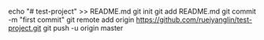 echo "# test-project" >> README.md
git init
git add README.md
git commit -m "first commit"
git remote add origin https://github.com/rueiyanglin/test-project.git
git push -u origin master
